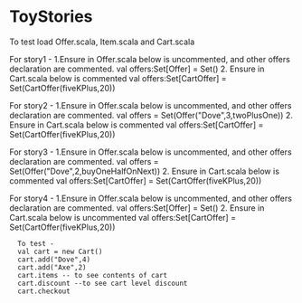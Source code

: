 # ToyStories


To test load Offer.scala, Item.scala and Cart.scala

For story1 - 
 1.Ensure in Offer.scala below is uncommented, and other offers declaration are commented.
      val offers:Set[Offer] = Set()
 2. Ensure in Cart.scala below is commented
      val offers:Set[CartOffer] = Set(CartOffer(fiveKPlus,20))
  
  
 For story2 - 
  1.Ensure in Offer.scala below is uncommented, and other offers declaration are commented.
      val offers = Set(Offer("Dove",3,twoPlusOne))
  2. Ensure in Cart.scala below is commented
      val offers:Set[CartOffer] = Set(CartOffer(fiveKPlus,20))
      
      
  For story3 - 
  1.Ensure in Offer.scala below is uncommented, and other offers declaration are commented.
      val offers = Set(Offer("Dove",2,buyOneHalfOnNext))
  2. Ensure in Cart.scala below is commented
      val offers:Set[CartOffer] = Set(CartOffer(fiveKPlus,20))
      
      
  For story4 -
 1.Ensure in Offer.scala below is uncommented, and other offers declaration are commented.
      val offers:Set[Offer] = Set()
 2. Ensure in Cart.scala below is uncommented
      val offers:Set[CartOffer] = Set(CartOffer(fiveKPlus,20))
      
      
      
      
      To test -
      val cart = new Cart()
      cart.add("Dove",4)
      cart.add("Axe",2)
      cart.items -- to see contents of cart
      cart.discount --to see cart level discount
      cart.checkout
      
